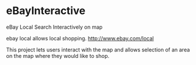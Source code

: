 eBayInteractive
===============

eBay Local Search Interactively on  map

ebay local allows local shopping. http://www.ebay.com/local

This project lets users interact with the map and allows selection of an area on the map where they would like to shop.

